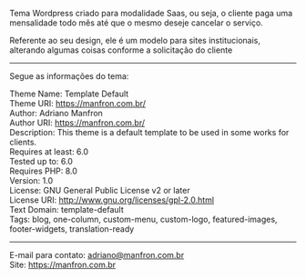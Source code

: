 Tema Wordpress criado para modalidade Saas, ou seja, o cliente paga uma mensalidade todo mês até que o mesmo deseje cancelar o serviço.

Referente ao seu design, ele é um modelo para sites institucionais, alterando algumas coisas conforme a solicitação do cliente

------------------------------------------------------------------------------------------------------------

Segue as informações do tema:

Theme Name: Template Default<br>
Theme URI: https://manfron.com.br/<br>
Author: Adriano Manfron<br>
Author URI: https://manfron.com.br/<br>
Description: This theme is a default template to be used in some works for clients.<br>
Requires at least: 6.0<br>
Tested up to: 6.0<br>
Requires PHP: 8.0<br>
Version: 1.0<br>
License: GNU General Public License v2 or later<br>
License URI: http://www.gnu.org/licenses/gpl-2.0.html<br>
Text Domain: template-default<br>
Tags: blog, one-column, custom-menu, custom-logo, featured-images, footer-widgets, translation-ready

------------------------------------------------------------------------------------------------------------

E-mail para contato: adriano@manfron.com.br<br>
Site: https://manfron.com.br

